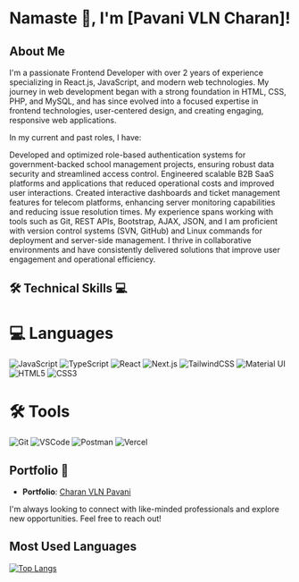 # Namaste 🙏, I'm [Pavani VLN Charan]!

## About Me
I'm a passionate Frontend Developer with over 2 years of experience specializing in React.js, JavaScript, and modern web technologies. My journey in web development began with a strong foundation in HTML, CSS, PHP, and MySQL, and has since evolved into a focused expertise in frontend technologies, user-centered design, and creating engaging, responsive web applications.

In my current and past roles, I have:

Developed and optimized role-based authentication systems for government-backed school management projects, ensuring robust data security and streamlined access control.
Engineered scalable B2B SaaS platforms and applications that reduced operational costs and improved user interactions.
Created interactive dashboards and ticket management features for telecom platforms, enhancing server monitoring capabilities and reducing issue resolution times.
My experience spans working with tools such as Git, REST APIs, Bootstrap, AJAX, JSON, and I am proficient with version control systems (SVN, GitHub) and Linux commands for deployment and server-side management. I thrive in collaborative environments and have consistently delivered solutions that improve user engagement and operational efficiency.

## 🛠 Technical Skills 💻

# 💻 Languages  
![JavaScript](https://skillicons.dev/icons?i=js)
![TypeScript](https://skillicons.dev/icons?i=ts)
![React](https://skillicons.dev/icons?i=react)
![Next.js](https://skillicons.dev/icons?i=next)
![TailwindCSS](https://skillicons.dev/icons?i=tailwind)
![Material UI](https://skillicons.dev/icons?i=materialui)
![HTML5](https://skillicons.dev/icons?i=html)
![CSS3](https://skillicons.dev/icons?i=css)

# 🛠 Tools  
![Git](https://skillicons.dev/icons?i=git)
![VSCode](https://skillicons.dev/icons?i=vscode)
![Postman](https://skillicons.dev/icons?i=postman)
![Vercel](https://skillicons.dev/icons?i=vercel)


## Portfolio 🔗

- **Portfolio**: [Charan VLN Pavani](https://charanvlnpavani.in)

I'm always looking to connect with like-minded professionals and explore new opportunities. Feel free to reach out!

## Most Used Languages
[![Top Langs](https://github-readme-stats.vercel.app/api/top-langs/?username=charanvlnpavani&layout=compact&theme=radical)](https://github.com/charanvlnpavani)
